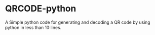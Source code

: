 # QRCODE-python
A Simple python code for generating and decoding a QR code by using python in less than 10 lines.
